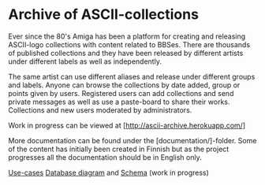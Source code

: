 Archive of ASCII-collections
=========================
Ever since the 80's Amiga has been a platform for creating and releasing ASCII-logo collections with content related to BBSes.
There are thousands of published collections and they have been released by different artists under different labels as well as independently.

The same artist can use different aliases and release under different groups and labels.
Anyone can browse  the collections by date added, group or points given by users.
Registered users can add collections and send private messages as well as use a paste-board to share their works.
Collections and new users moderated by administrators.

Work in progress can be viewed at  [http://ascii-archive.herokuapp.com/]

More documentation can be found under the [documentation/]-folder.
Some of the content has initially been created in Finnish but as the project progresses all the documentation should be in English only.

[Use-cases](documentation/usecases.md)
[Database diagram](documentation/dbdiagram.png) and [Schema](documentation/database.md) (work in progress)
